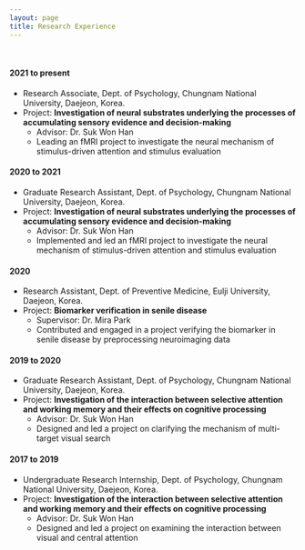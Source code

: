 ```yaml
---
layout: page
title: Research Experience
---
```


<br/>

#### 2021 to present

* Research Associate, Dept. of Psychology, Chungnam National University, Daejeon, Korea.
* Project: **Investigation of neural substrates underlying the processes of accumulating sensory evidence and decision-making**
  * Advisor: Dr. Suk Won Han
  * Leading an fMRI project to investigate the neural mechanism of stimulus-driven attention and stimulus evaluation

#### 2020 to 2021
* Graduate Research Assistant, Dept. of Psychology, Chungnam National University, Daejeon, Korea.
* Project: **Investigation of neural substrates underlying the processes of accumulating sensory evidence and decision-making**
  * Advisor: Dr. Suk Won Han
  * Implemented and led an fMRI project to investigate the neural mechanism of stimulus-driven attention and stimulus evaluation

#### 2020
* Research Assistant, Dept. of Preventive Medicine, Eulji University, Daejeon, Korea.
* Project: **Biomarker verification in senile disease**
  * Supervisor: Dr. Mira Park
  * Contributed and engaged in a project verifying the biomarker in senile disease by preprocessing neuroimaging data

#### 2019 to 2020
* Graduate Research Assistant, Dept. of Psychology, Chungnam National University, Daejeon, Korea.
* Project: **Investigation of the interaction between selective attention and working memory and their effects on cognitive processing**
  * Advisor: Dr. Suk Won Han
  * Designed and led a project on clarifying the mechanism of multi-target visual search

#### 2017 to 2019
* Undergraduate Research Internship, Dept. of Psychology, Chungnam National University, Daejeon, Korea.
* Project: **Investigation of the interaction between selective attention and working memory and their effects on cognitive processing**
  * Advisor: Dr. Suk Won Han
  * Designed and led a project on examining the interaction between visual and central attention

<br/>


